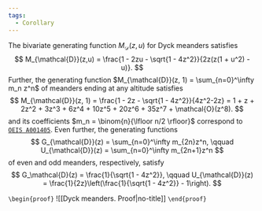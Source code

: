 ```yaml
---
tags:
  - Corollary
---
```

The bivariate generating function $M_{\mathcal{D}}(z,u)$ for Dyck meanders satisfies 
$$
M_{\mathcal{D}}(z,u) = \frac{1 - 2zu - \sqrt{1 - 4z^2}}{2z(z(1 + u^2) - u)}.
$$
Further, the generating function $M_{\mathcal{D}}(z, 1) = \sum_{n=0}^\infty m_n z^n$ of meanders ending at any altitude satisfies
$$
M_{\mathcal{D}}(z, 1) = \frac{1 - 2z - \sqrt{1 - 4z^2}}{4z^2-2z} = 1 + z + 2z^2 + 3z^3 + 6z^4 + 10z^5 + 20z^6 + 35z^7 + \mathcal{O}(z^8).
$$
and its coefficients $m_n = \binom{n}{\lfloor n/2 \rfloor}$ correspond to [$\texttt{OEIS A001405}$](https://oeis.org/A001405).
Even further, the generating functions 
$$
G_{\mathcal{D}}(z) = \sum_{n=0}^\infty m_{2n}z^n, \qquad U_{\mathcal{D}}(z) = \sum_{n=0}^\infty m_{2n+1}z^n
$$
of even and odd meanders, respectively, satisfy
$$
G_\mathcal{D}(z) = \frac{1}{\sqrt{1 - 4z^2}}, \qquad U_{\mathcal{D}}(z) = \frac{1}{2z}\left(\frac{1}{\sqrt{1 - 4z^2}} - 1\right).
$$

`\begin{proof}`
![[Dyck meanders. Proof|no-title]]
`\end{proof}`

